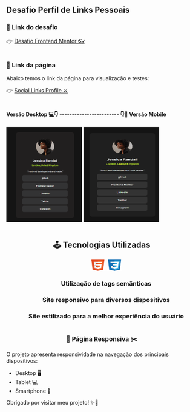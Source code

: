<h2>Desafio Perfil de Links Pessoais</h2>
<h3>🔗 Link do desafio</h2>
👉 <a href="https://www.frontendmentor.io/challenges/social-links-profile-UG32l9m6dQ" target="_blank">Desafio Frontend Mentor  👓</a>

#

<h3>🔗 Link da página</h2>
<p>Abaixo temos o link da página para visualização e testes:</p>
👉 <a href="https://marvin1423.github.io/social-links-profile/" target="_blank">Social Links Profile ⚔</a>

#

<h4>Versão Desktop 💻👇 ------------------------ 👇📱 Versão Mobile</h4>  

<img alt="Design final Perfil de Links Sociais" align="center" height="250" width="200" src="./assets/medias/Social-Links-Profile-Desktop.gif">
<img alt="Design final Perfil de Links Sociais" align="center" height="250" width="200" src="./assets/medias/Social-Links-Profile-Mobile.gif">


<div align="center" valign="top"><br>
 <h2>🕹️ Tecnologias Utilizadas</h2>
    <ul align="center">
        <img align="center" alt="HTML" height="30" width="40" src="https://raw.githubusercontent.com/devicons/devicon/master/icons/html5/html5-original.svg">
        <img align="center" alt="CSS" height="30" width="40" src="https://raw.githubusercontent.com/devicons/devicon/master/icons/css3/css3-original.svg">
 <br>

<h3>Utilização de tags semânticas</h3>
<h3>Site responsivo para diversos dispositivos</h3>
<h3>Site estilizado para a melhor experiência do usuário</h3>
    </ul>
</div>

#

<h3 align="center">📐 Página Responsiva ✂️</h3>
<p>O projeto apresenta responsividade na navegação dos principais dispositivos:</p>
<ul>
    <li>Desktop 🖥️</li>
    <li>Tablet 💻</li>
    <li>Smartphone 📱</li>
</ul>

Obrigado por visitar meu projeto! ✨🎉

